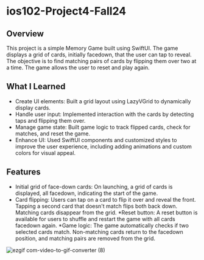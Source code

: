 # ios102-Project4-Fall24
## Overview
This project is a simple Memory Game built using SwiftUI. The game displays a grid of cards, initially facedown, that the user can tap to reveal. The objective is to find matching pairs of cards by flipping them over two at a time. The game allows the user to reset and play again.


## What I Learned
* Create UI elements: Built a grid layout using LazyVGrid to dynamically display cards.
* Handle user input: Implemented interaction with the cards by detecting taps and flipping them over.
* Manage game state: Built game logic to track flipped cards, check for matches, and reset the game.
* Enhance UI: Used SwiftUI components and customized styles to improve the user experience, including adding animations and custom colors for visual appeal.

## Features
* Initial grid of face-down cards: On launching, a grid of cards is displayed, all facedown, indicating the start of the game.
* Card flipping:
Users can tap on a card to flip it over and reveal the front.
Tapping a second card that doesn't match flips both back down.
Matching cards disappear from the grid.
*Reset button:
A reset button is available for users to shuffle and restart the game with all cards facedown again.
*Game logic:
The game automatically checks if two selected cards match.
Non-matching cards return to the facedown position, and matching pairs are removed from the grid.


![ezgif com-video-to-gif-converter (8)](https://github.com/user-attachments/assets/e68ef2e1-07ac-4320-8662-2701ec172565)

